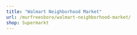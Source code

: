 ```yaml
---
title: "Walmart Neighborhood Market"
url: /murfreesboro/walmart-neighborhood-market/
shop: Supermarkt
---
```

